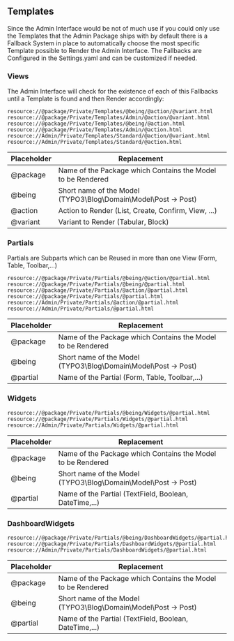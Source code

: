 ## Templates
Since the Admin Interface would be not of much use if you could only use the Templates that the Admin Package ships with by default there is a Fallback System in place to automatically choose the most specific Template possible to Render the Admin Interface. The Fallbacks are Configured in the Settings.yaml and can be customized if needed.

### Views
The Admin Interface will check for the existence of each of this Fallbacks until a Template is found and then Render accordingly:

	resource://@package/Private/Templates/@being/@action/@variant.html 
	resource://@package/Private/Templates/Admin/@action/@variant.html 
	resource://@package/Private/Templates/@being/@action.html
	resource://@package/Private/Templates/Admin/@action.html
	resource://Admin/Private/Templates/Standard/@action/@variant.html 
	resource://Admin/Private/Templates/Standard/@action.html


| Placeholder | Replacement                                                       |
|-------------|-------------------------------------------------------------------|
| @package    | Name of the Package which Contains the Model to be Rendered       |
| @being      | Short name of the Model (TYPO3\Blog\Domain\Model\Post -> Post)    |
| @action     | Action to Render (List, Create, Confirm, View, ...)               |
| @variant    | Variant to Render (Tabular, Block)                                |


### Partials
Partials are Subparts which can be Reused in more than one View (Form, Table, Toolbar,...)

	resource://@package/Private/Partials/@being/@action/@partial.html
	resource://@package/Private/Partials/@being/@partial.html
	resource://@package/Private/Partials/@action/@partial.html
	resource://@package/Private/Partials/@partial.html
	resource://Admin/Private/Partials/@action/@partial.html
	resource://Admin/Private/Partials/@partial.html
	
| Placeholder | Replacement                                                       |
|-------------|-------------------------------------------------------------------|
| @package    | Name of the Package which Contains the Model to be Rendered       |
| @being      | Short name of the Model (TYPO3\Blog\Domain\Model\Post -> Post)    |
| @partial    | Name of the Partial (Form, Table, Toolbar,...)                    |


### Widgets

	resource://@package/Private/Partials/@being/Widgets/@partial.html
	resource://@package/Private/Partials/Widgets/@partial.html
	resource://Admin/Private/Partials/Widgets/@partial.html
	
| Placeholder | Replacement                                                       |
|-------------|-------------------------------------------------------------------|
| @package    | Name of the Package which Contains the Model to be Rendered       |
| @being      | Short name of the Model (TYPO3\Blog\Domain\Model\Post -> Post)    |
| @partial    | Name of the Partial (TextField, Boolean, DateTime,...)            |


### DashboardWidgets

	resource://@package/Private/Partials/@being/DashboardWidgets/@partial.html
	resource://@package/Private/Partials/DashboardWidgets/@partial.html
	resource://Admin/Private/Partials/DashboardWidgets/@partial.html
	
| Placeholder | Replacement                                                       |
|-------------|-------------------------------------------------------------------|
| @package    | Name of the Package which Contains the Model to be Rendered       |
| @being      | Short name of the Model (TYPO3\Blog\Domain\Model\Post -> Post)    |
| @partial    | Name of the Partial (TextField, Boolean, DateTime,...)            |

